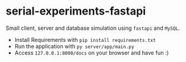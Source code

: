 # serial-experiments-fastapi

Small client, server and database simulation using `fastapi` and `MySQL`.

- Install Requirements with `pip install requirements.txt`
- Run the application with `py server/app/main.py`
- Access `127.0.0.1:8000/docs` on your browser and have fun :)
